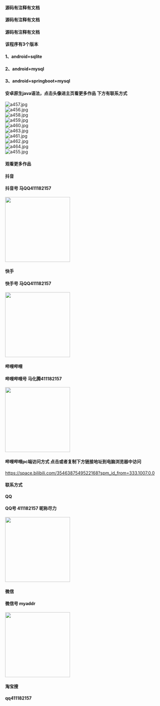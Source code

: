 #### 源码有注释有文档
#### 源码有注释有文档
#### 源码有注释有文档
#### 该程序有3个版本
#### 1、android+sqlite
#### 2、android+mysql
#### 3、android+springboot+mysql
#### 安卓原生java语法，点击头像进主页看更多作品 下方有联系方式
 <img src='https://img.alicdn.com/imgextra/i1/1658540494/O1CN013zWzrV1FWIanf2sFB_!!1658540494.jpg' alt='a457.jpg' /></br> 
 <img src='https://img.alicdn.com/imgextra/i2/1658540494/O1CN01FhUN2x1FWIapoFlI9_!!1658540494.jpg' alt='a456.jpg' /></br> 
 <img src='https://img.alicdn.com/imgextra/i3/1658540494/O1CN016pJi521FWIapwduNN_!!1658540494.jpg' alt='a458.jpg' /></br> 
 <img src='https://img.alicdn.com/imgextra/i3/1658540494/O1CN01VRg4TW1FWIau9j3X8_!!1658540494.jpg' alt='a459.jpg' /></br> 
 <img src='https://img.alicdn.com/imgextra/i2/1658540494/O1CN018fKOOC1FWIaiATh7C_!!1658540494.jpg' alt='a460.jpg' /></br> 
 <img src='https://img.alicdn.com/imgextra/i1/1658540494/O1CN01ob1fru1FWIapwdAeC_!!1658540494.jpg' alt='a463.jpg' /></br> 
 <img src='https://img.alicdn.com/imgextra/i2/1658540494/O1CN01FnX1e41FWIaiARgOd_!!1658540494.jpg' alt='a461.jpg' /></br> 
 <img src='https://img.alicdn.com/imgextra/i1/1658540494/O1CN01sgIX3W1FWIanf1X5B_!!1658540494.jpg' alt='a462.jpg' /></br> 
 <img src='https://img.alicdn.com/imgextra/i3/1658540494/O1CN01AqF92I1FWIaunxAOh_!!1658540494.jpg' alt='a464.jpg' /></br> 
 <img src='https://img.alicdn.com/imgextra/i1/1658540494/O1CN01ab84iu1FWIau9kSo3_!!1658540494.jpg' alt='a455.jpg' /></br>
#### 观看更多作品

#### 抖音
#### 抖音号  马QQ411182157
<img src="https://gitee.com/QQ411182157/mingpian/raw/master/douyin.png" width="210px">

#### 快手
#### 快手号  马QQ411182157

<img src="https://gitee.com/QQ411182157/mingpian/raw/master/kuaishou.jpg" width="210px">

#### 哔哩哔哩
#### 哔哩哔哩号  马化腾411182157

<img src="https://gitee.com/QQ411182157/mingpian/raw/master/bili.png" width="210px">

#### 哔哩哔哩pc端访问方式 点击或者复制下方链接地址到电脑浏览器中访问

https://space.bilibili.com/3546387549522168?spm_id_from=333.1007.0.0


#### 联系方式
#### QQ
#### QQ号 411182157 昵称尽力

<img src="https://gitee.com/QQ411182157/mingpian/raw/master/qq.jpg" width="210px">

#### 微信
#### 微信号 myaddr

<img src="https://gitee.com/QQ411182157/mingpian/raw/master/weixin.png" width="210px">

#### 淘宝搜
#### qq411182157
